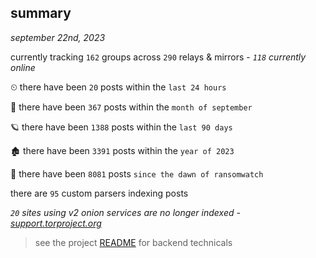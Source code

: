 
## summary
_september 22nd, 2023_

currently tracking `162` groups across `290` relays & mirrors - _`118` currently online_

⏲ there have been `20` posts within the `last 24 hours`

🦈 there have been `367` posts within the `month of september`

🪐 there have been `1388` posts within the `last 90 days`

🏚 there have been `3391` posts within the `year of 2023`

🦕 there have been `8081` posts `since the dawn of ransomwatch`

there are `95` custom parsers indexing posts

_`20` sites using v2 onion services are no longer indexed - [support.torproject.org](https://support.torproject.org/onionservices/v2-deprecation/)_

> see the project [README](https://github.com/joshhighet/ransomwatch#ransomwatch--) for backend technicals

